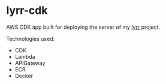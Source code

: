 # lyrr-cdk

AWS CDK app built for deploying the server of my <a href="https://github.com/adabingw/lyrr">lyrr</a> project.

Technologies used:
- CDK
- Lambda
- APIGateway
- ECR
- Docker
